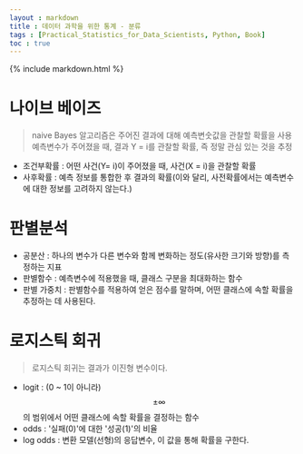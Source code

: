 ```yaml
---
layout : markdown
title : 데이터 과학을 위한 통계 - 분류
tags : [Practical_Statistics_for_Data_Scientists, Python, Book]
toc : true
---
```

{% include markdown.html %}

# 나이브 베이즈

> naive Bayes 알고리즘은 주어진 결과에 대해 예측변숫값을 관찰할 확률을 사용  
> 예측변수가 주어졌을 때, 결과 Y = i를 관찰할 확률, 즉 정말 관심 있는 것을 추정

- 조건부확률 : 어떤 사건(Y= i)이 주어졌을 때, 사건(X = i)을 관찰할 확률
- 사후확률 : 예측 정보를 통합한 후 결과의 확률(이와 달리, 사전확률에서는 예측변수에 대한 정보를 고려하지 않는다.)

# 판별분석

- 공분산 : 하나의 변수가 다른 변수와 함께 변화하는 정도(유사한 크기와 방향)를 측정하는 지표
- 판별함수 : 예측변수에 적용했을 때, 클래스 구분을 최대화하는 함수
- 판별 가중치 : 판별함수를 적용하여 얻은 점수를 말하며, 어떤 클래스에 속할 확률을 추정하는 데 사용된다.

# 로지스틱 회귀

> 로지스틱 회귀는 결과가 이진형 변수이다.

- logit : (0 ~ 1이 아니라) $$ \pm \infty $$의 범위에서 어떤 클래스에 속할 확률을 결정하는 함수
- odds : '실패(0)'에 대한 '성공(1)'의 비율
- log odds : 변환 모델(선형)의 응답변수, 이 값을 통해 확률을 구한다.
